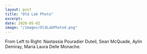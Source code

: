 ```yaml
---
layout: post
title: "Old Lab Photo"
excerpt: 
date: 2020-05-02
image: "/images/OldLabPhoto4.png"
---
```


 From Left to Right: Nastassia Pouradier Duteil, Sean McQuade, Aylin Demiray, Maria Laura Delle Monache.
